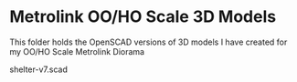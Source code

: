 # Metrolink OO/HO Scale 3D Models
This folder holds the OpenSCAD versions of 3D models I have created for my OO/HO Scale Metrolink Diorama

shelter-v7.scad

